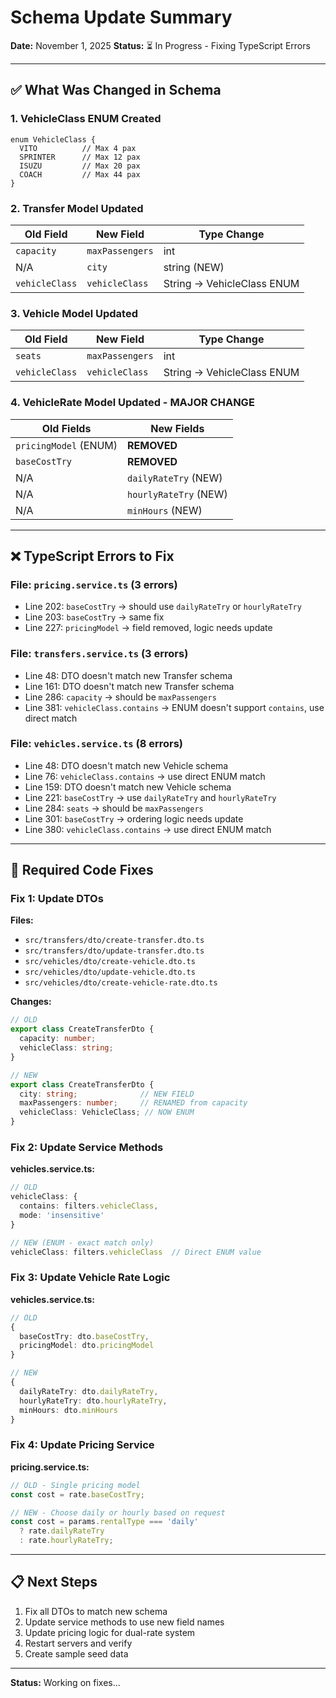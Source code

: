 # Schema Update Summary

**Date:** November 1, 2025
**Status:** ⏳ In Progress - Fixing TypeScript Errors

---

## ✅ What Was Changed in Schema

### 1. **VehicleClass ENUM Created**
```prisma
enum VehicleClass {
  VITO          // Max 4 pax
  SPRINTER      // Max 12 pax
  ISUZU         // Max 20 pax
  COACH         // Max 44 pax
}
```

### 2. **Transfer Model Updated**
| Old Field | New Field | Type Change |
|-----------|-----------|-------------|
| `capacity` | `maxPassengers` | int |
| N/A | `city` | string (NEW) |
| `vehicleClass` | `vehicleClass` | String → VehicleClass ENUM |

### 3. **Vehicle Model Updated**
| Old Field | New Field | Type Change |
|-----------|-----------|-------------|
| `seats` | `maxPassengers` | int |
| `vehicleClass` | `vehicleClass` | String → VehicleClass ENUM |

### 4. **VehicleRate Model Updated - MAJOR CHANGE**
| Old Fields | New Fields |
|------------|------------|
| `pricingModel` (ENUM) | **REMOVED** |
| `baseCostTry` | **REMOVED** |
| N/A | `dailyRateTry` (NEW) |
| N/A | `hourlyRateTry` (NEW) |
| N/A | `minHours` (NEW) |

---

## ❌ TypeScript Errors to Fix

### File: `pricing.service.ts` (3 errors)
- Line 202: `baseCostTry` → should use `dailyRateTry` or `hourlyRateTry`
- Line 203: `baseCostTry` → same fix
- Line 227: `pricingModel` → field removed, logic needs update

### File: `transfers.service.ts` (3 errors)
- Line 48: DTO doesn't match new Transfer schema
- Line 161: DTO doesn't match new Transfer schema
- Line 286: `capacity` → should be `maxPassengers`
- Line 381: `vehicleClass.contains` → ENUM doesn't support `contains`, use direct match

### File: `vehicles.service.ts` (8 errors)
- Line 48: DTO doesn't match new Vehicle schema
- Line 76: `vehicleClass.contains` → use direct ENUM match
- Line 159: DTO doesn't match new Vehicle schema
- Line 221: `baseCostTry` → use `dailyRateTry` and `hourlyRateTry`
- Line 284: `seats` → should be `maxPassengers`
- Line 301: `baseCostTry` → ordering logic needs update
- Line 380: `vehicleClass.contains` → use direct ENUM match

---

## 🔧 Required Code Fixes

### Fix 1: Update DTOs
**Files:**
- `src/transfers/dto/create-transfer.dto.ts`
- `src/transfers/dto/update-transfer.dto.ts`
- `src/vehicles/dto/create-vehicle.dto.ts`
- `src/vehicles/dto/update-vehicle.dto.ts`
- `src/vehicles/dto/create-vehicle-rate.dto.ts`

**Changes:**
```typescript
// OLD
export class CreateTransferDto {
  capacity: number;
  vehicleClass: string;
}

// NEW
export class CreateTransferDto {
  city: string;              // NEW FIELD
  maxPassengers: number;     // RENAMED from capacity
  vehicleClass: VehicleClass; // NOW ENUM
}
```

### Fix 2: Update Service Methods
**vehicles.service.ts:**
```typescript
// OLD
vehicleClass: {
  contains: filters.vehicleClass,
  mode: 'insensitive'
}

// NEW (ENUM - exact match only)
vehicleClass: filters.vehicleClass  // Direct ENUM value
```

### Fix 3: Update Vehicle Rate Logic
**vehicles.service.ts:**
```typescript
// OLD
{
  baseCostTry: dto.baseCostTry,
  pricingModel: dto.pricingModel
}

// NEW
{
  dailyRateTry: dto.dailyRateTry,
  hourlyRateTry: dto.hourlyRateTry,
  minHours: dto.minHours
}
```

### Fix 4: Update Pricing Service
**pricing.service.ts:**
```typescript
// OLD - Single pricing model
const cost = rate.baseCostTry;

// NEW - Choose daily or hourly based on request
const cost = params.rentalType === 'daily'
  ? rate.dailyRateTry
  : rate.hourlyRateTry;
```

---

## 📋 Next Steps

1. Fix all DTOs to match new schema
2. Update service methods to use new field names
3. Update pricing logic for dual-rate system
4. Restart servers and verify
5. Create sample seed data

---

**Status:** Working on fixes...
